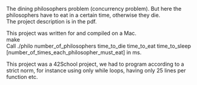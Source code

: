 The dining philosophers problem (concurrency problem). But here the philosophers have to eat in a certain time, otherwise they die.  
The project description is in the pdf.

This project was written for and compiled on a Mac.  
make  
Call ./philo number_of_philosophers time_to_die time_to_eat time_to_sleep [number_of_times_each_philosopher_must_eat] in ms.

This project was a 42School project, we had to program according to a strict norm, for instance using only while loops, having only 25 lines per function etc.
